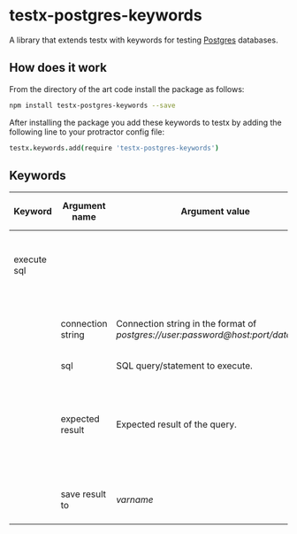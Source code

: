 testx-postgres-keywords
=====

A library that extends testx with keywords for testing [Postgres](https://www.postgresql.org/) databases.

## How does it work
From the directory of the art code install the package as follows:
```sh
npm install testx-postgres-keywords --save
```

After installing the package you add these keywords to testx by adding the following line to your protractor config file:

```coffee
testx.keywords.add(require 'testx-postgres-keywords')
```

## Keywords

| Keyword                | Argument name | Argument value  | Description | Supports repeating arguments |
| ---------------------- | ------------- | --------------- |------------ | ---------------------------- |
| execute sql            |               |                 | Connect to the database, execute the SQL query/statement and optionally check the expected result and/or save it in the test context. |  |
|                        | connection string | Connection string in the format of *postgres://user:password@host:port/database*.| Optional. If not set, the **postgresConnectionString** command line (or config file) parameter will be used.| No |
|                        | sql             | SQL query/statement to execute. | Required. | No |
|                        | expected result | Expected result of the query. | Optional. It will be compared to the result of the query. The keyword will fail if they are different. Rows (records) in the result are separated by newline character, values in a row are separated by a semicolon (;). | No |
|                        | save result to  | *varname* | Optional. The name of a context variable, that will be used to save the result of the query. | No |
